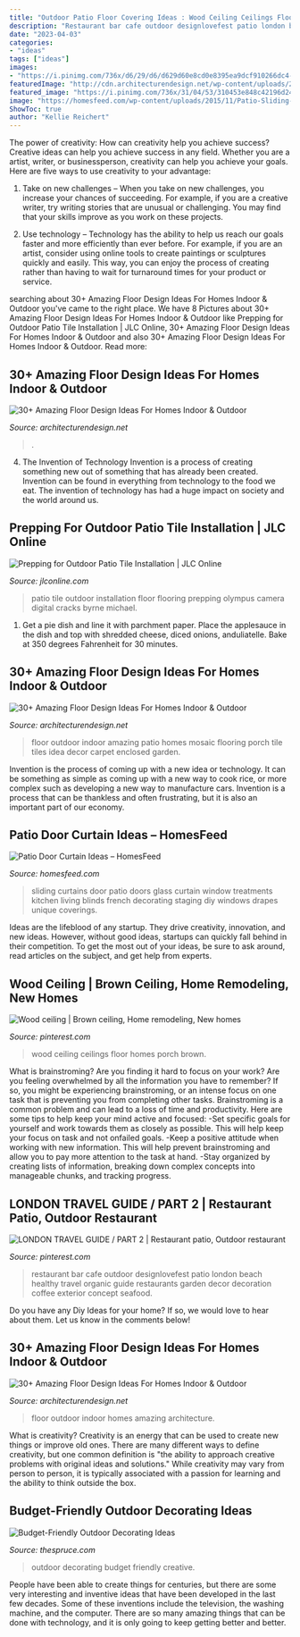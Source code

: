 ```yaml
---
title: "Outdoor Patio Floor Covering Ideas : Wood Ceiling Ceilings Floor Homes Porch Brown"
description: "Restaurant bar cafe outdoor designlovefest patio london beach healthy travel organic guide restaurants garden decor decoration coffee exterior concept seafood"
date: "2023-04-03"
categories:
- "ideas"
tags: ["ideas"]
images:
- "https://i.pinimg.com/736x/d6/29/d6/d629d60e8cd0e8395ea9dcf910266dc4--restaurant-ideas-restaurant-design-organic.jpg"
featuredImage: "http://cdn.architecturendesign.net/wp-content/uploads/2015/08/AD-Indoor-Outdoor-Floor-Design-Ideas-21.jpg"
featured_image: "https://i.pinimg.com/736x/31/04/53/310453e848c42196d240e701be0c3112--wood-ceilings-basement-ideas.jpg"
image: "https://homesfeed.com/wp-content/uploads/2015/11/Patio-Sliding-Door-With-White-Curtains-in-Room-With-Small-Chandelier.jpg"
ShowToc: true
author: "Kellie Reichert"
---
```



The power of creativity: How can creativity help you achieve success?
Creative ideas can help you achieve success in any field. Whether you are a artist, writer, or businessperson, creativity can help you achieve your goals. Here are five ways to use creativity to your advantage: 
1. Take on new challenges – When you take on new challenges, you increase your chances of succeeding. For example, if you are a creative writer, try writing stories that are unusual or challenging. You may find that your skills improve as you work on these projects. 

2. Use technology – Technology has the ability to help us reach our goals faster and more efficiently than ever before. For example, if you are an artist, consider using online tools to create paintings or sculptures quickly and easily. This way, you can enjoy the process of creating rather than having to wait for turnaround times for your product or service. 


	

		
searching about 30+ Amazing Floor Design Ideas For Homes Indoor &amp; Outdoor you've came to the right place. We have 8 Pictures about 30+ Amazing Floor Design Ideas For Homes Indoor &amp; Outdoor like Prepping for Outdoor Patio Tile Installation | JLC Online, 30+ Amazing Floor Design Ideas For Homes Indoor &amp; Outdoor and also 30+ Amazing Floor Design Ideas For Homes Indoor &amp; Outdoor. Read more:
		
    
## 30+ Amazing Floor Design Ideas For Homes Indoor &amp; Outdoor

<img loading=lazy src="https://cdn.architecturendesign.net/wp-content/uploads/2015/08/AD-Indoor-Outdoor-Floor-Design-Ideas-13.jpg" onerror="this.onerror=null;this.src='https://tse4.mm.bing.net/th?id=OIP.tkwK7S_qX9CpIiX0mt1I8wHaJ4&amp;pid=15.1';" alt="30+ Amazing Floor Design Ideas For Homes Indoor &amp; Outdoor">

_Source: architecturendesign.net_

>. 

	

4. The Invention of Technology
Invention is a process of creating something new out of something that has already been created. Invention can be found in everything from technology to the food we eat. The invention of technology has had a huge impact on society and the world around us.

    
## Prepping For Outdoor Patio Tile Installation | JLC Online

<img loading=lazy src="https://cdnassets.hw.net/3d/34/08baf9c64334aeb94335854aa147/outdoortileprep-hero-tcm96-2160286.jpg" onerror="this.onerror=null;this.src='https://tse3.mm.bing.net/th?id=OIP.W7SMFIBb2VCTHgSinfJg3gHaE8&amp;pid=15.1';" alt="Prepping for Outdoor Patio Tile Installation | JLC Online">

_Source: jlconline.com_

>patio tile outdoor installation floor flooring prepping olympus camera digital cracks byrne michael. 

	

1. Get a pie dish and line it with parchment paper. Place the applesauce in the dish and top with shredded cheese, diced onions, anduliatelle. Bake at 350 degrees Fahrenheit for 30 minutes.

    
## 30+ Amazing Floor Design Ideas For Homes Indoor &amp; Outdoor

<img loading=lazy src="http://cdn.architecturendesign.net/wp-content/uploads/2015/08/AD-Indoor-Outdoor-Floor-Design-Ideas-21.jpg" onerror="this.onerror=null;this.src='https://tse1.mm.bing.net/th?id=OIP.K8DN2tCv0pbdZ-JeeS_u-gHaLH&amp;pid=15.1';" alt="30+ Amazing Floor Design Ideas For Homes Indoor &amp; Outdoor">

_Source: architecturendesign.net_

>floor outdoor indoor amazing patio homes mosaic flooring porch tile tiles idea decor carpet enclosed garden. 

	

Invention is the process of coming up with a new idea or technology. It can be something as simple as coming up with a new way to cook rice, or more complex such as developing a new way to manufacture cars. Invention is a process that can be thankless and often frustrating, but it is also an important part of our economy.

    
## Patio Door Curtain Ideas – HomesFeed

<img loading=lazy src="https://homesfeed.com/wp-content/uploads/2015/11/Patio-Sliding-Door-With-White-Curtains-in-Room-With-Small-Chandelier.jpg" onerror="this.onerror=null;this.src='https://tse4.mm.bing.net/th?id=OIP.Cml6RbHvHOxwHEAbbmnu8gHaJ4&amp;pid=15.1';" alt="Patio Door Curtain Ideas – HomesFeed">

_Source: homesfeed.com_

>sliding curtains door patio doors glass curtain window treatments kitchen living blinds french decorating staging diy windows drapes unique coverings. 

	

Ideas are the lifeblood of any startup. They drive creativity, innovation, and new ideas. However, without good ideas, startups can quickly fall behind in their competition. To get the most out of your ideas, be sure to ask around, read articles on the subject, and get help from experts.

    
## Wood Ceiling | Brown Ceiling, Home Remodeling, New Homes

<img loading=lazy src="https://i.pinimg.com/736x/31/04/53/310453e848c42196d240e701be0c3112--wood-ceilings-basement-ideas.jpg" onerror="this.onerror=null;this.src='https://tse2.mm.bing.net/th?id=OIP.o_sLXdNTYjsOLoeEFfPyLADhEs&amp;pid=15.1';" alt="Wood ceiling | Brown ceiling, Home remodeling, New homes">

_Source: pinterest.com_

>wood ceiling ceilings floor homes porch brown. 

	

What is brainstroming?
Are you finding it hard to focus on your work? Are you feeling overwhelmed by all the information you have to remember? If so, you might be experiencing brainstroming, or an intense focus on one task that is preventing you from completing other tasks. Brainstroming is a common problem and can lead to a loss of time and productivity. Here are some tips to help keep your mind active and focused: 
-Set specific goals for yourself and work towards them as closely as possible. This will help keep your focus on task and not onfailed goals. 
-Keep a positive attitude when working with new information. This will help prevent brainstroming and allow you to pay more attention to the task at hand. 
-Stay organized by creating lists of information, breaking down complex concepts into manageable chunks, and tracking progress.

    
## LONDON TRAVEL GUIDE / PART 2 | Restaurant Patio, Outdoor Restaurant

<img loading=lazy src="https://i.pinimg.com/736x/d6/29/d6/d629d60e8cd0e8395ea9dcf910266dc4--restaurant-ideas-restaurant-design-organic.jpg" onerror="this.onerror=null;this.src='https://tse4.mm.bing.net/th?id=OIP.RoaLIRXmtejZWXq1JYteWQHaJ3&amp;pid=15.1';" alt="LONDON TRAVEL GUIDE / PART 2 | Restaurant patio, Outdoor restaurant">

_Source: pinterest.com_

>restaurant bar cafe outdoor designlovefest patio london beach healthy travel organic guide restaurants garden decor decoration coffee exterior concept seafood. 

	

Do you have any Diy Ideas for your home? If so, we would love to hear about them. Let us know in the comments below!

    
## 30+ Amazing Floor Design Ideas For Homes Indoor &amp; Outdoor

<img loading=lazy src="http://cdn.architecturendesign.net/wp-content/uploads/2015/08/AD-Indoor-Outdoor-Floor-Design-Ideas-05.jpg" onerror="this.onerror=null;this.src='https://tse1.mm.bing.net/th?id=OIP.xYZGuGI64uXXCcEkVARf3AHaLs&amp;pid=15.1';" alt="30+ Amazing Floor Design Ideas For Homes Indoor &amp; Outdoor">

_Source: architecturendesign.net_

>floor outdoor indoor homes amazing architecture. 

	

What is creativity?
Creativity is an energy that can be used to create new things or improve old ones. There are many different ways to define creativity, but one common definition is "the ability to approach creative problems with original ideas and solutions." While creativity may vary from person to person, it is typically associated with a passion for learning and the ability to think outside the box.

    
## Budget-Friendly Outdoor Decorating Ideas

<img loading=lazy src="https://www.thespruce.com/thmb/ZK_Xup2n3lyFEPANu5GFwsn8lsw=/1500x2254/filters:fill(auto,1)/GettyImages-530386260-5900cdb35f9b581d59cee5e0.jpg" onerror="this.onerror=null;this.src='https://tse4.mm.bing.net/th?id=OIP.jrQeID5TvRGK2gEAM4-PBQHaLI&amp;pid=15.1';" alt="Budget-Friendly Outdoor Decorating Ideas">

_Source: thespruce.com_

>outdoor decorating budget friendly creative. 

	

People have been able to create things for centuries, but there are some very interesting and inventive ideas that have been developed in the last few decades. Some of these inventions include the television, the washing machine, and the computer. There are so many amazing things that can be done with technology, and it is only going to keep getting better and better.

